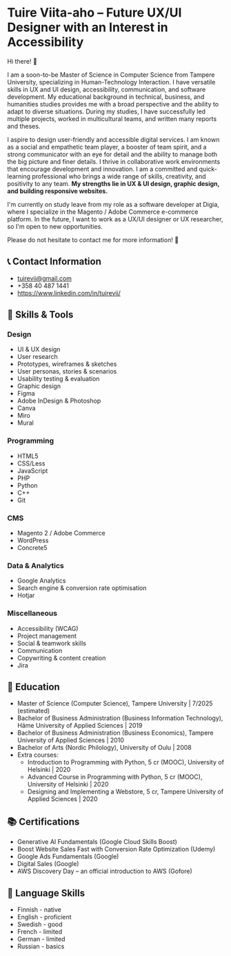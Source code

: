 # Tuire Viita-aho – Future UX/UI Designer with an Interest in Accessibility 
 
Hi there! 👋

I am a soon-to-be Master of Science in Computer Science from Tampere University, specializing in Human-Technology Interaction. I have versatile skills in UX and UI design, accessibility, communication, and software development. My educational background in technical, business, and humanities studies provides me with a broad perspective and the ability to adapt to diverse situations. During my studies, I have successfully led multiple projects, worked in multicultural teams, and written many reports and theses.

I aspire to design user-friendly and accessible digital services. I am known as a social and empathetic team player, a booster of team spirit, and a strong communicator with an eye for detail and the ability to manage both the big picture and finer details. I thrive in collaborative work environments that encourage development and innovation. I am a committed and quick-learning professional who brings a wide range of skills, creativity, and positivity to any team. **My strengths lie in UX & UI design, graphic design, and building responsive websites.**

I'm currently on study leave from my role as a software developer at Digia, where I specialize in the Magento / Adobe Commerce e-commerce platform. In the future, I want to work as a UX/UI designer or UX researcher, so I'm open to new opportunities. 

Please do not hesitate to contact me for more information! 🙂

## 📞 Contact Information
* tuirevii@gmail.com
* +358 40 487 1441
* https://www.linkedin.com/in/tuirevii/

## 🧰 Skills & Tools

### Design
- UI & UX design
- User research
- Prototypes, wireframes & sketches
- User personas, stories & scenarios
- Usability testing & evaluation
- Graphic design
- Figma
- Adobe InDesign & Photoshop
- Canva
- Miro
- Mural

### Programming
- HTML5
- CSS/Less
- JavaScript
- PHP
- Python
- C++
- Git
  
### CMS
- Magento 2 / Adobe Commerce
- WordPress
- Concrete5

### Data & Analytics
- Google Analytics
- Search engine & conversion rate optimisation
- Hotjar

### Miscellaneous 
- Accessibility (WCAG)
- Project management
- Social & teamwork skills
- Communication
- Copywriting & content creation
- Jira

## 🏫 Education
* Master of Science (Computer Science), Tampere University | 7/2025 (estimated)
* Bachelor of Business Administration (Business Information Technology), Häme University of Applied Sciences | 2019
* Bachelor of Business Administration (Business Economics), Tampere University of Applied Sciences | 2010
* Bachelor of Arts (Nordic Philology), University of Oulu | 2008
* Extra courses:
  * Introduction to Programming with Python, 5 cr (MOOC), University of Helsinki | 2020
  * Advanced Course in Programming with Python, 5 cr (MOOC), University of Helsinki | 2020
  * Designing and Implementing a Webstore, 5 cr, Tampere University of Applied Sciences | 2020

## 📚 Certifications 
- Generative AI Fundamentals (Google Cloud Skills Boost)
- Boost Website Sales Fast with Conversion Rate Optimization (Udemy)
- Google Ads Fundamentals (Google)
- Digital Sales (Google)
- AWS Discovery Day – an official introduction to AWS (Gofore)

## 💬 Language Skills
* Finnish - native
* English - proficient
* Swedish - good
* French  - limited
* German  - limited
* Russian - basics


